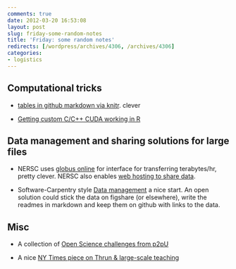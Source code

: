 ```yaml
---
comments: true
date: 2012-03-20 16:53:08
layout: post
slug: friday-some-random-notes
title: 'Friday: some random notes'
redirects: [/wordpress/archives/4306, /archives/4306]
categories:
- logistics
---
```


## Computational tricks







  * [tables in github markdown via knitr](https://gist.github.com/2050761). clever


  * [Getting custom C/C++ CUDA working in R](http://possiblybrainful.blogspot.com/2011/08/using-gpu-in-r-scripts.html)





## Data management and sharing solutions for large files







  * NERSC uses [globus online](https://www.globusonline.org/) for interface for transferring terabytes/hr, pretty clever. NERSC also enables [web hosting to share data](http://www.nersc.gov/users/data-and-networking/sharing-data/).


  * Software-Carpentry style [Data management](software-carpentry.org/4_0/data/mgmt/) a nice start. An open solution could stick the data on figshare (or elsewhere), write the readmes in markdown and keep them on github with links to the data.





## Misc







  * A collection of [Open Science challenges from p2pU](http://pad.p2pu.org/p/opensciencecontent)


  * A nice [NY Times piece on Thrun & large-scale teaching](www.nytimes.com/2012/03/05/education/moocs-large-courses-open-to-all-topple-campus-walls.html?pagewanted=all)



